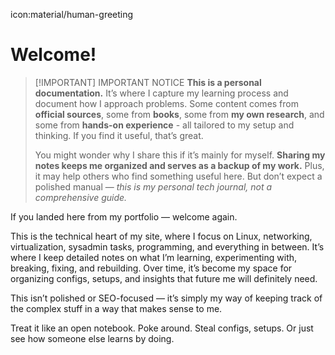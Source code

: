 icon:material/human-greeting

# Welcome!

> [!IMPORTANT] IMPORTANT NOTICE
> **This is a personal documentation.** It’s where I capture my learning process and document how I approach problems. Some content comes from **official sources**, some from **books**, some from **my own research**, and some from **hands-on experience** - all tailored to my setup and thinking. If you find it useful, that’s great.
>
> You might wonder why I share this if it’s mainly for myself. **Sharing my notes keeps me organized and serves as a backup of my work.** Plus, it may help others who find something useful here. But don’t expect a polished manual — *this is my personal tech journal, not a comprehensive guide.*

If you landed here from my portfolio — welcome again.

This is the technical heart of my site, where I focus on Linux, networking, virtualization, sysadmin tasks, programming, and everything in between. It’s where I keep detailed notes on what I’m learning, experimenting with, breaking, fixing, and rebuilding. Over time, it’s become my space for organizing configs, setups, and insights that future me will definitely need.

This isn’t polished or SEO-focused — it’s simply my way of keeping track of the complex stuff in a way that makes sense to me.

Treat it like an open notebook. Poke around. Steal configs, setups. Or just see how someone else learns by doing.

